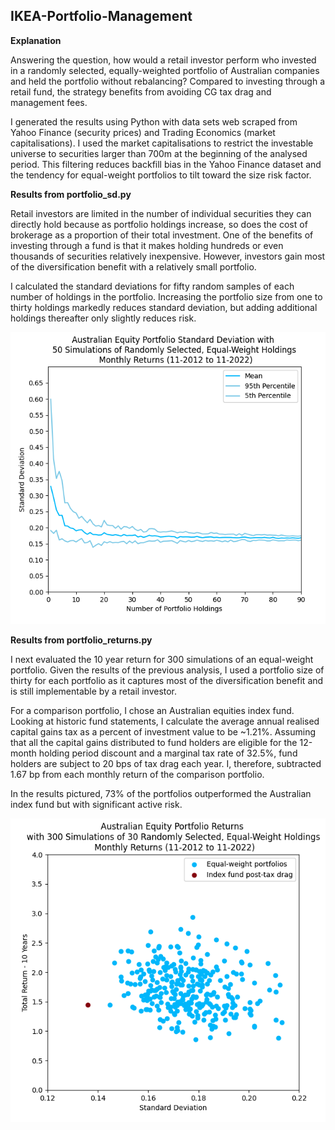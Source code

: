 ## IKEA-Portfolio-Management

**Explanation**

Answering the question, how would a retail investor perform who invested in a randomly selected, equally-weighted portfolio of Australian companies and held the portfolio without rebalancing? Compared to investing through a retail fund, the strategy benefits from avoiding CG tax drag and management fees.

I generated the results using Python with data sets web scraped from Yahoo Finance (security prices) and Trading Economics (market capitalisations). I used the market capitalisations to restrict the investable universe to securities larger than 700m at the beginning of the analysed period. This filtering reduces backfill bias in the Yahoo Finance dataset and the tendency for equal-weight portfolios to tilt toward the size risk factor.

**Results from portfolio_sd.py**

Retail investors are limited in the number of individual securities they can directly hold because as portfolio holdings increase, so does the cost of brokerage as a proportion of their total investment. One of the benefits of investing through a fund is that it makes holding hundreds or even thousands of securities relatively inexpensive. However, investors gain most of the diversification benefit with a relatively small portfolio. 

I calculated the standard deviations for fifty random samples of each number of holdings in the portfolio. Increasing the portfolio size from one to thirty holdings markedly reduces standard deviation, but adding additional holdings thereafter only slightly reduces risk. 

![](image1.png)

**Results from portfolio_returns.py**

I next evaluated the 10 year return for 300 simulations of an equal-weight portfolio.  Given the results of the previous analysis, I used a portfolio size of thirty for each portfolio as it captures most of the diversification benefit and is still implementable by a retail investor. 

For a comparison portfolio, I chose an Australian equities index fund. Looking at historic fund statements, I calculate the average annual realised capital gains tax as a percent of investment value to be ~1.21%. Assuming that all the capital gains distributed to fund holders are eligible for the 12-month holding period discount and a marginal tax rate of 32.5%, fund holders are subject to 20 bps of tax drag each year. I, therefore, subtracted 1.67 bp from each monthly return of the comparison portfolio. 

In the results pictured, 73% of the portfolios outperformed the Australian index fund but with significant active risk. 

![](image2.png)
